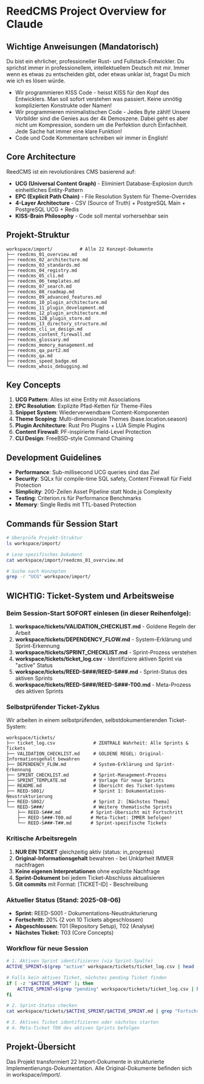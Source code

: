 # ReedCMS Project Overview for Claude

## Wichtige Anweisungen (Mandatorisch)

Du bist ein ehrlicher, professioneller Rust- und Fullstack-Entwickler. Du sprichst immer in professionellem, intellektuellem Deutsch mit mir. Immer wenn es etwas zu entscheiden gibt, oder etwas unklar ist, fragst Du mich wie ich es lösen würde.

- Wir programmieren KISS Code - heisst KISS für den Kopf des Entwicklers. Man soll sofort verstehen was passiert. Keine unnötig komplizierten Konstrukte oder Namen!
- Wir programmieren minimalistischen Code - Jedes Byte zählt! Unsere Vorbilder sind die Genies aus der 4k Demoszene. Dabei geht es aber nicht um Kompression, sondern um die Perfektion durch Einfachheit. Jede Sache hat immer eine klare Funktion!
- Code und Code Kommentare schreiben wir immer in English!

## Core Architecture

ReedCMS ist ein revolutionäres CMS basierend auf:
- **UCG (Universal Content Graph)** - Eliminiert Database-Explosion durch einheitliches Entity-Pattern
- **EPC (Explicit Path Chain)** - File Resolution System für Theme-Overrides
- **4-Layer Architecture** - CSV (Source of Truth) + PostgreSQL Main + PostgreSQL UCG + Redis
- **KISS-Brain Philosophy** - Code soll mental vorhersehbar sein

## Projekt-Struktur

```
workspace/import/          # Alle 22 Konzept-Dokumente
├── reedcms_01_overview.md
├── reedcms_02_architecture.md
├── reedcms_03_standards.md
├── reedcms_04_registry.md
├── reedcms_05_cli.md
├── reedcms_06_templates.md
├── reedcms_07_search.md
├── reedcms_08_roadmap.md
├── reedcms_09_advanced_features.md
├── reedcms_10_plugin_architecture.md
├── reedcms_11_plugin_development.md
├── reedcms_12_plugin_architecture.md
├── reedcms_12B_plugin_store.md
├── reedcms_13_directory_structure.md
├── reedcms_cli_ux_design.md
├── reedcms_content_firewall.md
├── reedcms_glossary.md
├── reedcms_memory_management.md
├── reedcms_qa_part2.md
├── reedcms_qa.md
├── reedcms_speed_badge.md
└── reedcms_whois_debugging.md
```

## Key Concepts

1. **UCG Pattern**: Alles ist eine Entity mit Associations
2. **EPC Resolution**: Explizite Pfad-Ketten für Theme-Files
3. **Snippet System**: Wiederverwendbare Content-Komponenten
4. **Theme Scoping**: Multi-dimensionale Themes (base.location.season)
5. **Plugin Architecture**: Rust Pro Plugins + LUA Simple Plugins
6. **Content Firewall**: PF-inspirierte Field-Level Protection
7. **CLI Design**: FreeBSD-style Command Chaining

## Development Guidelines

- **Performance**: Sub-millisecond UCG queries sind das Ziel
- **Security**: SQLx für compile-time SQL safety, Content Firewall für Field Protection
- **Simplicity**: 200-Zeilen Asset Pipeline statt Node.js Complexity
- **Testing**: Criterion.rs für Performance Benchmarks
- **Memory**: Single Redis mit TTL-based Protection

## Commands für Session Start

```bash
# Überprüfe Projekt-Struktur
ls workspace/import/

# Lese spezifisches Dokument
cat workspace/import/reedcms_01_overview.md

# Suche nach Konzepten
grep -r "UCG" workspace/import/
```

## WICHTIG: Ticket-System und Arbeitsweise

### Beim Session-Start SOFORT einlesen (in dieser Reihenfolge):
1. **workspace/tickets/VALIDATION_CHECKLIST.md** - Goldene Regeln der Arbeit
2. **workspace/tickets/DEPENDENCY_FLOW.md** - System-Erklärung und Sprint-Erkennung
3. **workspace/tickets/SPRINT_CHECKLIST.md** - Sprint-Prozess verstehen
4. **workspace/tickets/ticket_log.csv** - Identifiziere aktiven Sprint via "active" Status
5. **workspace/tickets/REED-S###/REED-S###.md** - Sprint-Status des aktiven Sprints
6. **workspace/tickets/REED-S###/REED-S###-T00.md** - Meta-Prozess des aktiven Sprints

### Selbstprüfender Ticket-Zyklus

Wir arbeiten in einem selbstprüfenden, selbstdokumentierenden Ticket-System:

```
workspace/tickets/
├── ticket_log.csv              # ZENTRALE Wahrheit: Alle Sprints & Tickets
├── VALIDATION_CHECKLIST.md     # GOLDENE REGEL: Original-Informationsgehalt bewahren
├── DEPENDENCY_FLOW.md          # System-Erklärung und Sprint-Erkennung
├── SPRINT_CHECKLIST.md         # Sprint-Management-Prozess
├── SPRINT_TEMPLATE.md          # Vorlage für neue Sprints
├── README.md                   # Übersicht des Ticket-Systems
├── REED-S001/                  # Sprint 1: Dokumentations-Neustrukturierung
├── REED-S002/                  # Sprint 2: [Nächstes Thema]
└── REED-S###/                  # Weitere thematische Sprints
    ├── REED-S###.md           # Sprint-Übersicht mit Fortschritt
    ├── REED-S###-T00.md       # Meta-Ticket: IMMER befolgen!
    └── REED-S###-T##.md       # Sprint-spezifische Tickets
```

### Kritische Arbeitsregeln

1. **NUR EIN TICKET** gleichzeitig aktiv (status: in_progress)
2. **Original-Informationsgehalt** bewahren - bei Unklarheit IMMER nachfragen
3. **Keine eigenen Interpretationen** ohne explizite Nachfrage
4. **Sprint-Dokument** bei jedem Ticket-Abschluss aktualisieren
5. **Git commits** mit Format: [TICKET-ID] - Beschreibung

### Aktueller Status (Stand: 2025-08-06)
- **Sprint:** REED-S001 - Dokumentations-Neustrukturierung
- **Fortschritt:** 20% (2 von 10 Tickets abgeschlossen)
- **Abgeschlossen:** T01 (Repository Setup), T02 (Analyse)
- **Nächstes Ticket:** T03 (Core Concepts)

### Workflow für neue Session
```bash
# 1. Aktiven Sprint identifizieren (via Sprint-Spalte)
ACTIVE_SPRINT=$(grep "active" workspace/tickets/ticket_log.csv | head -1 | cut -d',' -f6 | sed 's/S/REED-S/')

# Falls kein aktives Ticket, nächstes pending Ticket finden
if [ -z "$ACTIVE_SPRINT" ]; then
    ACTIVE_SPRINT=$(grep "pending" workspace/tickets/ticket_log.csv | head -1 | cut -d',' -f6 | sed 's/S/REED-S/')
fi

# 2. Sprint-Status checken
cat workspace/tickets/$ACTIVE_SPRINT/$ACTIVE_SPRINT.md | grep "Fortschritt"

# 3. Aktives Ticket identifizieren oder nächstes starten
# 4. Meta-Ticket T00 des aktiven Sprints befolgen
```

## Projekt-Übersicht

Das Projekt transformiert 22 Import-Dokumente in strukturierte Implementierungs-Dokumentation.
Alle Original-Dokumente befinden sich in workspace/import/.